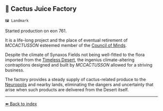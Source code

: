 ## 🌵 Cactus Juice Factory

`🖼️ Landmark`

Started production on eon 761.

It is a life-long project and the place of eventual retirement of  _MCCACTUSSON_ esteemed member of the [Council of Minds](../refs/council_of_minds.md).

Despite the climate of Synaxos Fields not being well-fitted to the flora imported from the [Timeless Desert](../refs/timeless_desert.md), the ingenius climate-altering contraptions designed and built by _MCCACTUSSON_ allowed for a striving business.

The factory provides a steady supply of cactus-related produce to the [Neuropolis](../refs/neuropolis.md) and nearby lands, eliminating the dangers and uncertainty that arise when such products are delivered from the Desert itself.


----------
[⬅️ Back to index](../refs/index.md)
